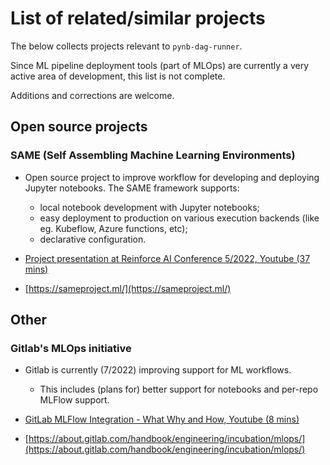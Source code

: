 # List of related/similar projects

The below collects projects relevant to `pynb-dag-runner`.

Since ML pipeline deployment tools (part of MLOps) are currently a very active
area of development, this list is not complete.

Additions and corrections are welcome.

## Open source projects
### SAME (**S**elf **A**ssembling **M**achine Learning **E**nvironments)

- Open source project to improve workflow for developing and deploying Jupyter notebooks. The SAME framework supports:

    - local notebook development with Jupyter notebooks;
    - easy deployment to production on various execution backends (like eg. Kubeflow, Azure functions, etc);
    - declarative configuration.

- [Project presentation at Reinforce AI Conference 5/2022, Youtube (37 mins)](https://www.youtube.com/watch?v=akAH1btyxnI)
- [https://sameproject.ml/](https://sameproject.ml/)

## Other

### Gitlab's MLOps initiative
- Gitlab is currently (7/2022) improving support for ML workflows.

    - This includes (plans for) better support for notebooks and per-repo MLFlow support.

- [GitLab MLFlow Integration - What Why and How, Youtube (8 mins)](https://www.youtube.com/watch?v=V4hos3VFeC4)
- [https://about.gitlab.com/handbook/engineering/incubation/mlops/](https://about.gitlab.com/handbook/engineering/incubation/mlops/)
